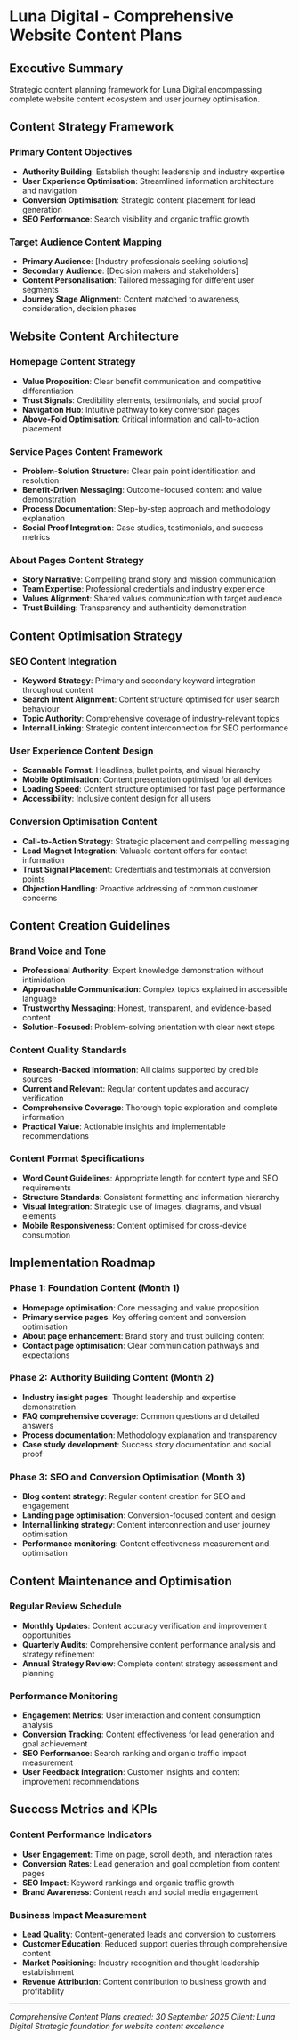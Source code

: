 # Luna Digital - Comprehensive Website Content Plans

## Executive Summary
Strategic content planning framework for Luna Digital encompassing complete website content ecosystem and user journey optimisation.

## Content Strategy Framework

### Primary Content Objectives
- **Authority Building**: Establish thought leadership and industry expertise
- **User Experience Optimisation**: Streamlined information architecture and navigation
- **Conversion Optimisation**: Strategic content placement for lead generation
- **SEO Performance**: Search visibility and organic traffic growth

### Target Audience Content Mapping
- **Primary Audience**: [Industry professionals seeking solutions]
- **Secondary Audience**: [Decision makers and stakeholders]
- **Content Personalisation**: Tailored messaging for different user segments
- **Journey Stage Alignment**: Content matched to awareness, consideration, decision phases

## Website Content Architecture

### Homepage Content Strategy
- **Value Proposition**: Clear benefit communication and competitive differentiation
- **Trust Signals**: Credibility elements, testimonials, and social proof
- **Navigation Hub**: Intuitive pathway to key conversion pages
- **Above-Fold Optimisation**: Critical information and call-to-action placement

### Service Pages Content Framework
- **Problem-Solution Structure**: Clear pain point identification and resolution
- **Benefit-Driven Messaging**: Outcome-focused content and value demonstration
- **Process Documentation**: Step-by-step approach and methodology explanation
- **Social Proof Integration**: Case studies, testimonials, and success metrics

### About Pages Content Strategy
- **Story Narrative**: Compelling brand story and mission communication
- **Team Expertise**: Professional credentials and industry experience
- **Values Alignment**: Shared values communication with target audience
- **Trust Building**: Transparency and authenticity demonstration

## Content Optimisation Strategy

### SEO Content Integration
- **Keyword Strategy**: Primary and secondary keyword integration throughout content
- **Search Intent Alignment**: Content structure optimised for user search behaviour
- **Topic Authority**: Comprehensive coverage of industry-relevant topics
- **Internal Linking**: Strategic content interconnection for SEO performance

### User Experience Content Design
- **Scannable Format**: Headlines, bullet points, and visual hierarchy
- **Mobile Optimisation**: Content presentation optimised for all devices
- **Loading Speed**: Content structure optimised for fast page performance
- **Accessibility**: Inclusive content design for all users

### Conversion Optimisation Content
- **Call-to-Action Strategy**: Strategic placement and compelling messaging
- **Lead Magnet Integration**: Valuable content offers for contact information
- **Trust Signal Placement**: Credentials and testimonials at conversion points
- **Objection Handling**: Proactive addressing of common customer concerns

## Content Creation Guidelines

### Brand Voice and Tone
- **Professional Authority**: Expert knowledge demonstration without intimidation
- **Approachable Communication**: Complex topics explained in accessible language
- **Trustworthy Messaging**: Honest, transparent, and evidence-based content
- **Solution-Focused**: Problem-solving orientation with clear next steps

### Content Quality Standards
- **Research-Backed Information**: All claims supported by credible sources
- **Current and Relevant**: Regular content updates and accuracy verification
- **Comprehensive Coverage**: Thorough topic exploration and complete information
- **Practical Value**: Actionable insights and implementable recommendations

### Content Format Specifications
- **Word Count Guidelines**: Appropriate length for content type and SEO requirements
- **Structure Standards**: Consistent formatting and information hierarchy
- **Visual Integration**: Strategic use of images, diagrams, and visual elements
- **Mobile Responsiveness**: Content optimised for cross-device consumption

## Implementation Roadmap

### Phase 1: Foundation Content (Month 1)
- **Homepage optimisation**: Core messaging and value proposition
- **Primary service pages**: Key offering content and conversion optimisation
- **About page enhancement**: Brand story and trust building content
- **Contact page optimisation**: Clear communication pathways and expectations

### Phase 2: Authority Building Content (Month 2)
- **Industry insight pages**: Thought leadership and expertise demonstration
- **FAQ comprehensive coverage**: Common questions and detailed answers
- **Process documentation**: Methodology explanation and transparency
- **Case study development**: Success story documentation and social proof

### Phase 3: SEO and Conversion Optimisation (Month 3)
- **Blog content strategy**: Regular content creation for SEO and engagement
- **Landing page optimisation**: Conversion-focused content and design
- **Internal linking strategy**: Content interconnection and user journey optimisation
- **Performance monitoring**: Content effectiveness measurement and optimisation

## Content Maintenance and Optimisation

### Regular Review Schedule
- **Monthly Updates**: Content accuracy verification and improvement opportunities
- **Quarterly Audits**: Comprehensive content performance analysis and strategy refinement
- **Annual Strategy Review**: Complete content strategy assessment and planning

### Performance Monitoring
- **Engagement Metrics**: User interaction and content consumption analysis
- **Conversion Tracking**: Content effectiveness for lead generation and goal achievement
- **SEO Performance**: Search ranking and organic traffic impact measurement
- **User Feedback Integration**: Customer insights and content improvement recommendations

## Success Metrics and KPIs

### Content Performance Indicators
- **User Engagement**: Time on page, scroll depth, and interaction rates
- **Conversion Rates**: Lead generation and goal completion from content pages
- **SEO Impact**: Keyword rankings and organic traffic growth
- **Brand Awareness**: Content reach and social media engagement

### Business Impact Measurement
- **Lead Quality**: Content-generated leads and conversion to customers
- **Customer Education**: Reduced support queries through comprehensive content
- **Market Positioning**: Industry recognition and thought leadership establishment
- **Revenue Attribution**: Content contribution to business growth and profitability

---
*Comprehensive Content Plans created: 30 September 2025*
*Client: Luna Digital*
*Strategic foundation for website content excellence*
